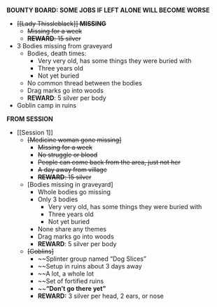 __BOUNTY BOARD: SOME JOBS IF LEFT ALONE WILL BECOME WORSE__
- ~~[[Lady Thissleblack]] __MISSING__~~
	- ~~Missing for a week~~
	- ~~__REWARD__: 15 silver~~
- 3 Bodies missing from graveyard
	- Bodies, death times:
		- Very very old, has some things they were buried with
		- Three years old
		- Not yet buried
	- No common thread between the bodies
	- Drag marks go into woods
	- __REWARD__: 5 silver per body
- Goblin camp in ruins

__FROM SESSION__
- [[Session 1]]
	- ~~[Medicine woman gone missing]~~
		- ~~Missing for a week~~
		- ~~No struggle or blood~~
		- ~~People can come back from the area, just not her~~
		- ~~A day away from village~~
		- ~~__REWARD__: 15 silver~~
	- [Bodies missing in graveyard]
		- Whole bodies go missing
		- Only 3 bodies
			- Very very old, has some things they were buried with
			- Three years old
			- Not yet buried
		- None share any themes
		- Drag marks go into woods
		- __REWARD__: 5 silver per body
	- ~~[Goblins]~~
		- ~~Splinter group named “Dog Slices”
		- ~~Setup in ruins about 3 days away
		- ~~A lot, a whole lot
		- ~~Set of fortified ruins
		- ~~__“Don’t go there yet”__
		- __REWARD:__ 3 silver per head, 2 ears, or nose